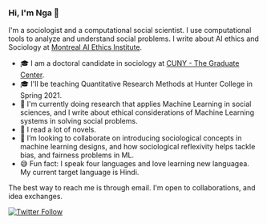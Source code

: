 ### Hi, I'm Nga 👋


I'm a sociologist and a computational social scientist. I use computational tools to analyze and understand social problems. I write about AI ethics and Sociology at [Montreal AI Ethics Institute](https://montrealethics.ai/the-sociology-of-ai-ethics-column-introduction/). 

- 🎓 I am a doctoral candidate in sociology at [CUNY - The Graduate Center](http://gc.cuny.edu/).
- 🎓 I'll be teaching Quantitative Research Methods at Hunter College in Spring 2021.
- 🔭 I'm currently doing research that applies Machine Learning in social sciences, and I write about ethical considerations of Machine Learning systems in solving social problems. 
- 🌱  I read a lot of novels.
- 👯 I’m looking to collaborate on introducing sociological concepts in machine learning designs, and how sociological reflexivity helps tackle bias, and fairness problems in ML.  
- 😅 Fun fact: I speak four languages and love learning new languagea. My current target language is Hindi. 


The best way to reach me is through email. I'm open to collaborations, and idea exchanges. 

[![Twitter Follow](https://img.shields.io/twitter/follow/NgaThanNYC?label=Follow&style=social)](https://twitter.com/NgaThanNYC)

